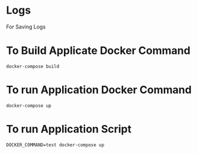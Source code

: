 # Logs
For Saving Logs


# To Build Applicate Docker Command
```
docker-compose build 
```

# To run Application Docker Command
```
docker-compose up 
```

# To run Application Script 
```
DOCKER_COMMAND=test docker-compose up
```
